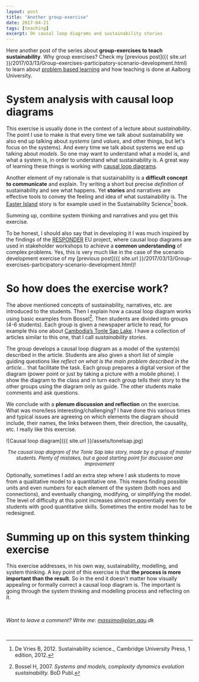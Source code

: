 ```yaml
---
layout: post
title: "Another group-exercise"
date: 2017-04-21
tags: [teaching]
excerpt: On causal loop diagrams and sustainability stories
---
```


Here another post of the series about **group-exercises to teach sustainability**. Why group exercises? Check my [previous post]({{ site.url }}/2017/03/13/Group-exercises-participatory-scenario-development.html) to learn about [problem based learning](http://www.en.aau.dk/about-aau/aalborg-model-problem-based-learning) and how teaching is done at Aalborg University.

# System analysis with causal loop diagrams

This exercise is usually done in the context of a lecture about _sustainability_. The point I use to make is that every time we talk about sustainability we also end up talking about _systems_ (and _values_, and other things, but let's focus on the systems). And every time we talk about systems we end up talking about _models_. So one may want to understand what a model is, and what a system is, in order to understand what sustainability is. A great way of learning these things is working with [causal loop diagrams](https://thesystemsthinker.com/causal-loop-construction-the-basics/).

Another element of my rationale is that sustainability is a **difficult concept to communicate** and explain. Try writing a short but precise _definition_ of sustainability and see what happens. Yet **stories** and narratives are effective tools to convey the feeling and idea of what sustainability is. The [Easter Island](https://en.wikipedia.org/wiki/Easter_Island) story is for example used in the Sustainability Science[^1] book.

Summing up, combine system thinking and narratives and you get this exercise.

To be honest, I should also say that in developing it I was much inspired by the findings of the [RESPONDER](http://www.scp-responder.eu/) EU project, where causal loop diagrams are used in stakeholder workshops to achieve a **common understanding** of complex problems. Yes, this is very much like in the case of the scenario development exercise of my [previous post]({{ site.url }}/2017/03/13/Group-exercises-participatory-scenario-development.html)!

# So how does the exercise work?

The above mentioned concepts of sustainability, narratives, etc. are introduced to the students. Then I explain how a causal loop diagram works using basic examples from Bossel[^2]. Then students are divided into groups (4-6 students). Each group is given a newspaper article to read, for example this one about [Cambodia’s Tonle Sap Lake](https://www.nytimes.com/2014/06/10/science/of-fish-monsoons-and-the-future.html). I have a collection of articles similar to this one, that I call _sustainability stories_.

The group develops a causal loop diagram as a model of the system(s) described in the article. Students are also given a short list of simple guiding questions like _reflect on what is the main problem described in the article..._ that facilitate the task. Each group prepares a digital version of the diagram (power point or just by taking a picture with a mobile phone). I show the diagram to the class and in turn each group tells their story to the other groups using the diagram only as guide. The other students make comments and ask questions.

We conclude with a **plenum discussion and reflection** on the exercise. What was more/less interesting/challenging? I have done this various times and typical issues are agreeing on which elements the diagram should include, their names, the links between them, their direction, the causality, etc. I really like this exercise.


![Causal loop diagram]({{ site.url }}/assets/tonelsap.jpg)
<center><i><font size="2"> The causal loop diagram of the Tonle Sap lake story, made by a group of master students. Plenty of mistakes, but a good starting point for discussion and improvement</font></i></center>

Optionally, sometimes I add an extra step where I ask students to move from a qualitative model to a quantitative one. This means finding possible units and even numbers for each element of the system (both noes and connections), and eventually changing, modifying, or simplifying the model. The level of difficulty at this point increases almost exponentially even for students with good quantitative skills. Sometimes the entire model has to be redesigned.

# Summing up on this system thinking exercise

This exercise addresses, in his own way, sustainability, modelling, and system thinking. A key point of this exercise is that **the process is more important than the result**. So in the end it doesn't matter how visually appealing or formally correct a causal loop diagram is. The important is going through the system thinking and modelling process and reflecting on it.

&nbsp;

_Want to leave a comment? Write me: massimo@plan.aau.dk_

&nbsp;

[^1]: De Vries B, 2012. Sustainability science._ Cambridge University Press, 1 edition, 2012.
[^2]: Bossel H, 2007. _Systems and models, complexity dynamics evolution sustainability._ BoD Publ.
